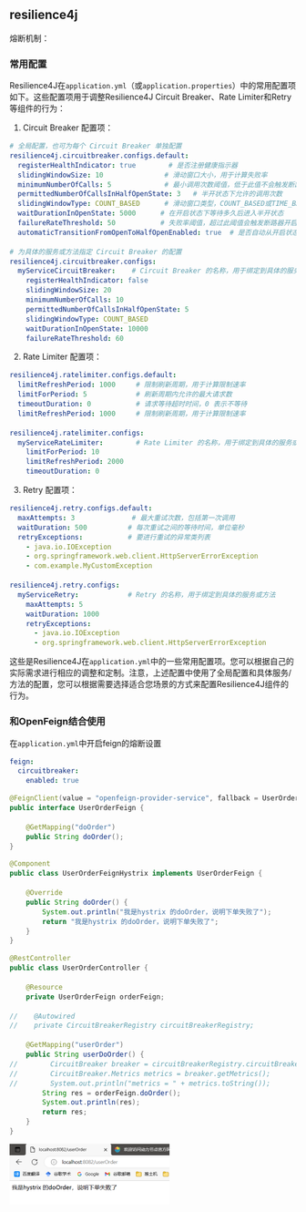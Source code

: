 ## resilience4j

熔断机制：

### 常用配置

Resilience4J在`application.yml`（或`application.properties`）中的常用配置项如下。这些配置项用于调整Resilience4J Circuit Breaker、Rate Limiter和Retry等组件的行为：

1. Circuit Breaker 配置项：

```yaml
# 全局配置，也可为每个 Circuit Breaker 单独配置
resilience4j.circuitbreaker.configs.default:
  registerHealthIndicator: true        # 是否注册健康指示器
  slidingWindowSize: 10               # 滑动窗口大小，用于计算失败率
  minimumNumberOfCalls: 5             # 最小调用次数阈值，低于此值不会触发断路器
  permittedNumberOfCallsInHalfOpenState: 3   # 半开状态下允许的调用次数
  slidingWindowType: COUNT_BASED      # 滑动窗口类型，COUNT_BASED或TIME_BASED
  waitDurationInOpenState: 5000      # 在开启状态下等待多久后进入半开状态
  failureRateThreshold: 50           # 失败率阈值，超过此阈值会触发断路器开启
  automaticTransitionFromOpenToHalfOpenEnabled: true  # 是否自动从开启状态切换到半开状态

# 为具体的服务或方法指定 Circuit Breaker 的配置
resilience4j.circuitbreaker.configs:
  myServiceCircuitBreaker:    # Circuit Breaker 的名称，用于绑定到具体的服务或方法
    registerHealthIndicator: false
    slidingWindowSize: 20
    minimumNumberOfCalls: 10
    permittedNumberOfCallsInHalfOpenState: 5
    slidingWindowType: COUNT_BASED
    waitDurationInOpenState: 10000
    failureRateThreshold: 60
```

2. Rate Limiter 配置项：

```yaml
resilience4j.ratelimiter.configs.default:
  limitRefreshPeriod: 1000     # 限制刷新周期，用于计算限制速率
  limitForPeriod: 5            # 刷新周期内允许的最大请求数
  timeoutDuration: 0           # 请求等待超时时间，0 表示不等待
  limitRefreshPeriod: 1000     # 限制刷新周期，用于计算限制速率

resilience4j.ratelimiter.configs:
  myServiceRateLimiter:        # Rate Limiter 的名称，用于绑定到具体的服务或方法
    limitForPeriod: 10
    limitRefreshPeriod: 2000
    timeoutDuration: 0
```

3. Retry 配置项：

```yaml
resilience4j.retry.configs.default:
  maxAttempts: 3              # 最大重试次数，包括第一次调用
  waitDuration: 500          # 每次重试之间的等待时间，单位毫秒
  retryExceptions:           # 要进行重试的异常类列表
    - java.io.IOException
    - org.springframework.web.client.HttpServerErrorException
    - com.example.MyCustomException

resilience4j.retry.configs:
  myServiceRetry:            # Retry 的名称，用于绑定到具体的服务或方法
    maxAttempts: 5
    waitDuration: 1000
    retryExceptions:
      - java.io.IOException
      - org.springframework.web.client.HttpServerErrorException
```

这些是Resilience4J在`application.yml`中的一些常用配置项。您可以根据自己的实际需求进行相应的调整和定制。注意，上述配置中使用了全局配置和具体服务/方法的配置，您可以根据需要选择适合您场景的方式来配置Resilience4J组件的行为。

### 和OpenFeign结合使用

在`application.yml`中开启feign的熔断设置

```yml
feign:
  circuitbreaker:
    enabled: true
```

```java
@FeignClient(value = "openfeign-provider-service", fallback = UserOrderFeignHystrix.class)
public interface UserOrderFeign {

    @GetMapping("doOrder")
    public String doOrder();
}
```

```java
@Component
public class UserOrderFeignHystrix implements UserOrderFeign {

    @Override
    public String doOrder() {
        System.out.println("我是hystrix 的doOrder，说明下单失败了");
        return "我是hystrix 的doOrder，说明下单失败了";
    }
}
```

```java
@RestController
public class UserOrderController {

    @Resource
    private UserOrderFeign orderFeign;

//    @Autowired
//    private CircuitBreakerRegistry circuitBreakerRegistry;

    @GetMapping("userOrder")
    public String userDoOrder() {
//        CircuitBreaker breaker = circuitBreakerRegistry.circuitBreaker("openfeign-provider-service");
//        CircuitBreaker.Metrics metrics = breaker.getMetrics();
//        System.out.println("metrics = " + metrics.toString());
        String res = orderFeign.doOrder();
        System.out.println(res);
        return res;
    }
}
```

<img src="./pic/image-20230806005808176.png" alt="image-20230806005808176" style="zoom:50%;" />
